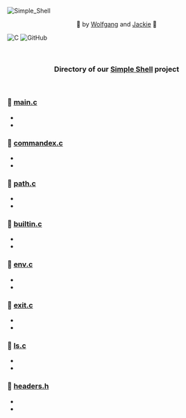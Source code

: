 ![Simple_Shell](https://github.com/Srixx24/holbertonschool-simple_shell/assets/144152489/3e47da97-6507-4efe-ab55-f68ce8685214)

<p align="center">
🌟 by <a href="https://github.com/AdrianWolfP/">Wolfgang</a> and  <a href="https://github.com/Srixx24/">Jackie</a> 🌟
</p>

![C](https://img.shields.io/badge/c-%2300599C.svg?style=for-the-badge&logo=c&logoColor=white) ![GitHub](https://img.shields.io/badge/github-%23121011.svg?style=for-the-badge&logo=github&logoColor=white) 

<br>


<h3><p align="center">
Directory of our <a href="https://github.com/Srixx24/holbertonschool-simple_shell/">Simple Shell</a> project 
</p></h3>

<br>

### 🐚 [main.c](https://github.com/Srixx24/holbertonschool-simple_shell/blob/master/main.c)
-
-

### 🐚 [commandex.c](https://github.com/Srixx24/holbertonschool-simple_shell/blob/master/commandex.c)
-
-

### 🐚 [path.c](https://github.com/Srixx24/holbertonschool-simple_shell/blob/master/path.c)
-
-

### 🐚 [builtin.c](https://github.com/Srixx24/holbertonschool-simple_shell/blob/master/builtins.c)
-
-

### 🐚 [env.c](https://github.com/Srixx24/holbertonschool-simple_shell/blob/master/env.c)
-
-

### 🐚 [exit.c](https://github.com/Srixx24/holbertonschool-simple_shell/blob/master/exit.c)
-
-

### 🐚 [ls.c](https://github.com/Srixx24/holbertonschool-simple_shell/blob/master/ls.c)
-
-

### 🐚 [headers.h](https://github.com/Srixx24/holbertonschool-simple_shell/blob/master/headers.h)
-
-
